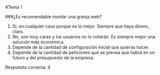 #Tema 1

###¿Es recomendable montar una granja web?
1. Sí, en cualquier caso porque es lo mejor. Siempre que haya dinero, claro.
2. No, son muy caras y los usuarios no lo notarán. Es siempre mejor una solución más económica.
3. Depende de la cantidad de configuración inicial que quieras hacer.
4. Depende de la cantidad de peticiones que se prevea que habrá en un futuro y del presupuesto de la empresa.

Respuesta correcta: 4
